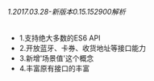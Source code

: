 ###### 1.2017.03.28-新版本0.15.152900解析

- 1.支持绝大多数的ES6 API
- 2.开放蓝牙、卡券、收货地址等接口能力
- 3.新增'场景值'这个概念
- 4.丰富原有接口的丰富